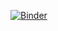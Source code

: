 [![Binder](https://mybinder.org/badge_logo.svg)](https://mybinder.org/v2/gh/EducationalSciences693/ShadowspectRandomForest/HEAD)
